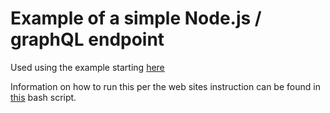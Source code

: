 # Example of a simple Node.js / graphQL endpoint

Used using the example starting [here](https://dev.to/azure/learn-how-you-can-build-a-serverless-graphql-api-on-top-of-a-microservice-architecture-233g)

Information on how to run this per the web sites instruction can be found in [this](go.sh) bash script.